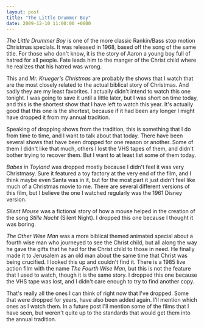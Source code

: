 ```yaml
---
layout: post
title: "The Little Drummer Boy"
date: 2009-12-10 11:00:00 +0000
---
```

<i>The Little Drummer Boy</i> is one of the more classic Rankin/Bass stop motion Christmas specials. It was released in 1968, based off the song of the same title. For those who don't know, it is the story of Aaron a young boy full of hatred for all people. Fate leads him to the manger of the Christ child where he realizes that his hatred was wrong.

This and <i>Mr. Krueger's Christmas</i> are probably the shows that I watch that are the most closely related to the actual biblical story of Christmas. And sadly they are my least favorites. I actually didn't intend to watch this one tonight. I was going to save it until a little later, but I was short on time today, and this is the shortest show that I have left to watch this year. It's actually good that this one is the shortest, because if it had been any longer I might have dropped it from my annual tradition.

Speaking of dropping shows from the tradition, this is something that I do from time to time, and I want to talk about that today. There have been several shows that have been dropped for one reason or another. Some of them I didn't like that much, others I lost the VHS tapes of them, and didn't bother trying to recover them. But I want to at least list some of them today.

<i>Babes in Toyland</i> was dropped mostly because I didn't feel it was very Christmasy. Sure it featured a toy factory at the very end of the film, and I think maybe even Santa was in it, but for the most part it just didn't feel like much of a Christmas movie to me. There are several different versions of this film, but I believe the one I watched regularly was the 1961 Disney version.

<i>Silent Mouse</i> was a fictional story of how a mouse helped in the creation of the song <i>Stille Nacht</i> (Silent Night). I dropped this one because I thought it was boring.

<i>The Other Wise Man</i> was a more biblical themed animated special about a fourth wise man who journeyed to see the Christ child, but all along the way he gave the gifts that he had for the Christ child to those in need. He finally made it to Jerusalem as an old man about the same time that Christ was being crucified. I looked this up and couldn't find it. There is a 1985 live action film with the name <i>The Fourth Wise Man</i>, but this is not the feature that I used to watch, though it is the same story. I dropped this one because the VHS tape was lost, and I didn't care enough to try to find another copy.

That's really all the ones I can think of right now that I've dropped. Some that were dropped for years, have also been added again. I'll mention which ones as I watch them. In a future post I'll mention some of the films that I have seen, but weren't quite up to the standards that would get them into the annual tradition.
